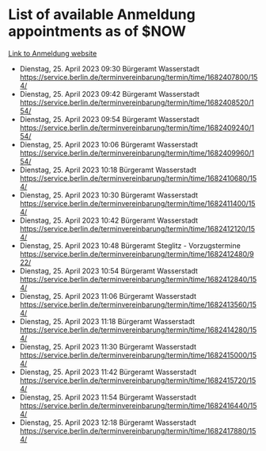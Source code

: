 # List of available Anmeldung appointments as of $NOW
[Link to Anmeldung website](https://service.berlin.de/terminvereinbarung/termin/tag.php?termin=1&anliegen[]=120686&dienstleisterlist=122210,122217,327316,122219,327312,122227,327314,122231,327346,122243,327348,122254,122252,329742,122260,329745,122262,329748,122271,327278,122273,327274,122277,327276,330436,122280,327294,122282,327290,122284,327292,122291,327270,122285,327266,122286,327264,122296,327268,150230,329760,122297,327286,122294,327284,122312,329763,122314,329775,122304,327330,122311,327334,122309,327332,317869,122281,327352,122279,329772,122283,122276,327324,122274,327326,122267,329766,122246,327318,122251,327320,122257,327322,122208,327298,122226,327300&herkunft=http%3A%2F%2Fservice.berlin.de%2Fdienstleistung%2F120686%2F)
- Dienstag, 25. April 2023 09:30 Bürgeramt Wasserstadt https://service.berlin.de/terminvereinbarung/termin/time/1682407800/154/
- Dienstag, 25. April 2023 09:42 Bürgeramt Wasserstadt https://service.berlin.de/terminvereinbarung/termin/time/1682408520/154/
- Dienstag, 25. April 2023 09:54 Bürgeramt Wasserstadt https://service.berlin.de/terminvereinbarung/termin/time/1682409240/154/
- Dienstag, 25. April 2023 10:06 Bürgeramt Wasserstadt https://service.berlin.de/terminvereinbarung/termin/time/1682409960/154/
- Dienstag, 25. April 2023 10:18 Bürgeramt Wasserstadt https://service.berlin.de/terminvereinbarung/termin/time/1682410680/154/
- Dienstag, 25. April 2023 10:30 Bürgeramt Wasserstadt https://service.berlin.de/terminvereinbarung/termin/time/1682411400/154/
- Dienstag, 25. April 2023 10:42 Bürgeramt Wasserstadt https://service.berlin.de/terminvereinbarung/termin/time/1682412120/154/
- Dienstag, 25. April 2023 10:48 Bürgeramt Steglitz - Vorzugstermine https://service.berlin.de/terminvereinbarung/termin/time/1682412480/922/
- Dienstag, 25. April 2023 10:54 Bürgeramt Wasserstadt https://service.berlin.de/terminvereinbarung/termin/time/1682412840/154/
- Dienstag, 25. April 2023 11:06 Bürgeramt Wasserstadt https://service.berlin.de/terminvereinbarung/termin/time/1682413560/154/
- Dienstag, 25. April 2023 11:18 Bürgeramt Wasserstadt https://service.berlin.de/terminvereinbarung/termin/time/1682414280/154/
- Dienstag, 25. April 2023 11:30 Bürgeramt Wasserstadt https://service.berlin.de/terminvereinbarung/termin/time/1682415000/154/
- Dienstag, 25. April 2023 11:42 Bürgeramt Wasserstadt https://service.berlin.de/terminvereinbarung/termin/time/1682415720/154/
- Dienstag, 25. April 2023 11:54 Bürgeramt Wasserstadt https://service.berlin.de/terminvereinbarung/termin/time/1682416440/154/
- Dienstag, 25. April 2023 12:18 Bürgeramt Wasserstadt https://service.berlin.de/terminvereinbarung/termin/time/1682417880/154/
